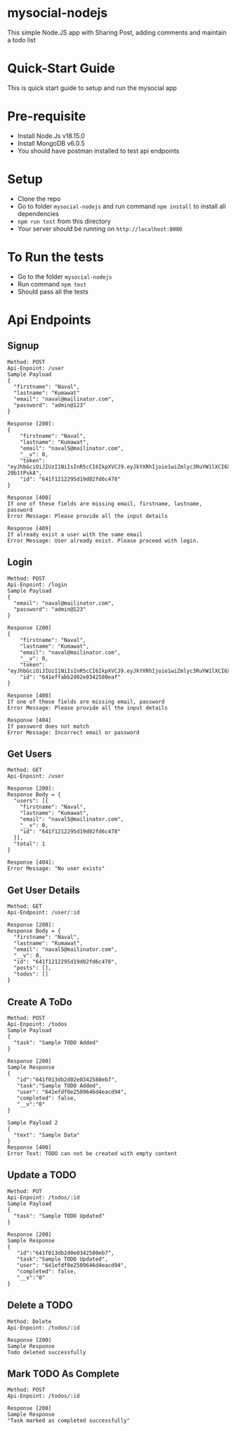 # mysocial-nodejs
This simple Node.JS app with Sharing Post, adding comments and maintain a todo list

# Quick-Start Guide
This is quick start guide to setup and run the mysocial app

# Pre-requisite
- Install Node.Js v18.15.0
- Install MongoDB v6.0.5
- You should have postman installed to test api endpoints

# Setup
- Clone the repo
- Go to folder `mysocial-nodejs` and run command `npm install` to install all dependencies
- `npm run test` from this directory
- Your server should be running on `http://localhost:8080`

# To Run the tests
- Go to the folder `mysocial-nodejs`
- Run command `npm test`
- Should pass all the tests

# Api Endpoints

## Signup
```
Method: POST
Api-Enpoint: /user
Sample Payload
{
  "firstname": "Naval",
  "lastname": "Kumawat"
  "email": "naval@mailinator.com",
  "password": "admin@123"
}

Response [200]:
{
    "firstname": "Naval",
    "lastname": "Kumawat",
    "email": "naval5@mailinator.com",
    "__v": 0,
    "token": "eyJhbGciOiJIUzI1NiIsInR5cCI6IkpXVCJ9.eyJkYXRhIjoie1wiZmlyc3RuYW1lXCI6XCJOYXZhbFwiLFwibGFzdG5hbWVcIjpcIkt1bWF3YXRcIixcImVtYWlsXCI6XCJuYXZhbDVAbWFpbGluYXRvci5jb21cIixcIl9fdlwiOjAsXCJpZFwiOlwiNjQxZjEyMTIyOTVkMTlkMDJmZDZjNDc4XCJ9IiwiaWF0IjoxNjc5NzU3ODQzLCJleHAiOjE2Nzk3NTg0NDN9.3yyVFnGNMJTjZTu0rZcHTzsQM3HB9o9Wd-20b1tPskA",
    "id": "641f1212295d19d02fd6c478"
}

Response [400]
If one of these fields are missing email, firstname, lastname, password
Error Message: Please provide all the input details

Response [409]
If already exist a user with the same email
Error Message: User already exist. Please proceed with login.

```

## Login
```
Method: POST
Api-Enpoint: /login
Sample Payload
{
  "email": "naval@mailinator.com",
  "password": "admin@123"
}

Response [200]
{
    "firstname": "Naval",
    "lastname": "Kumawat",
    "email": "naval@mailinator.com",
    "__v": 0,
    "token": "eyJhbGciOiJIUzI1NiIsInR5cCI6IkpXVCJ9.eyJkYXRhIjoie1wiZmlyc3RuYW1lXCI6XCJOYXZhbFwiLFwibGFzdG5hbWVcIjpcIkt1bWF3YXRcIixcImVtYWlsXCI6XCJuYXZhbDNAbWFpbGluYXRvci5jb21cIixcIl9fdlwiOjAsXCJpZFwiOlwiNjQxZWZmYWJiMmQwMmUwMzQyNTgwZWFmXCJ9IiwiaWF0IjoxNjc5NzU3OTQ4LCJleHAiOjE2Nzk3NTg1NDh9.K0JfRKyzur1X6NDI208i0xB86cpr6hbXKo8XQNrpEcI",
    "id": "641effabb2d02e0342580eaf"
}

Response [400]
If one of these fields are missing email, password
Error Message: Please provide all the input details

Response [404]
If password does not match
Error Message: Incorrect email or password

```

## Get Users
```
Method: GET
Api-Enpoint: /user

Response [200]:
Response Body = {
  "users": [{
    "firstname": "Naval",
    "lastname": "Kumawat",
    "email": "naval5@mailinator.com",
    "__v": 0,
    "id": "641f1212295d19d02fd6c478"
  }],
  "total": 1
}

Response [404]:
Error Message: "No user exists"
```

## Get User Details
```
Method: GET
Api-Endpoint: /user/:id

Response [200]:
Response Body = {
  "firstname": "Naval",
  "lastname": "Kumawat",
  "email": "naval5@mailinator.com",
  "__v": 0,
  "id": "641f1212295d19d02fd6c478",
  "posts": [],
  "todos": []
}
```

## Create A ToDo
```
Method: POST
Api-Enpoint: /todos
Sample Payload
{
  "task": "Sample TODO Added"
}

Response [200]
Sample Response
{
   "id":"641f013db2d02e0342580eb7",
   "task":"Sample TODO Added",
   "user": "641efdf0e2509646d4eacd94",
   "completed": false,
   "__v":"0"
}

Sample Payload 2
{
  "text": "Sample Data"
}
Response [400]
Error Text: TODO can not be created with empty content

```

## Update a TODO
```
Method: PUT
Api-Enpoint: /todos/:id
Sample Payload
{
  "task": "Sample TODO Updated"
}

Response [200]
Sample Response
{
   "id":"641f013db2d0e0342580eb7",
   "task":"Sample TODO Updated",
   "user": "641efdf0e2509646d4eacd94",
   "completed": false,
   "__v":"0"
}

```

## Delete a TODO
```
Method: Delete
Api-Enpoint: /todos/:id

Response [200]
Sample Response
Todo deleted successfully

```

## Mark TODO As Complete
```
Method: POST
Api-Enpoint: /todos/:id

Response [200]
Sample Response
"Task marked as completed successfully"

```
